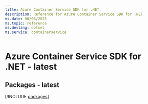```yaml
---
title: Azure Container Service SDK for .NET
description: Reference for Azure Container Service SDK for .NET
ms.date: 06/03/2025
ms.topic: reference
ms.devlang: dotnet
ms.service: containerservice
---
```

# Azure Container Service SDK for .NET - latest
## Packages - latest
[!INCLUDE [packages](container-service-index.md)]